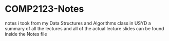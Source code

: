 # COMP2123-Notes

notes i took from my Data Structures and Algorithms class in USYD
a summary of all the lectures and all of the actual lecture slides can be found inside the Notes file
